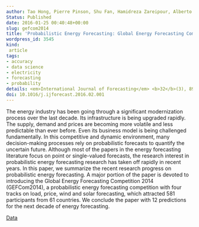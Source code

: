 ```yaml
---
author: Tao Hong, Pierre Pinson, Shu Fan, Hamidreza Zareipour, Alberto Troccoli, Rob J Hyndman
Status: Published
date: 2016-01-25 00:40:48+00:00
slug: gefcom2014
title: 'Probabilistic Energy Forecasting: Global Energy Forecasting Competition 2014 and Beyond'
wordpress_id: 3545
kind:
 article
tags:
- accuracy
- data science
- electricity
- forecasting
- probability
details: <em>International Journal of Forecasting</em> <b>32</b>(3), 896–913
doi: 10.1016/j.ijforecast.2016.02.001
---
```


The energy industry has been going through a significant modernization process over the last decade. Its infrastructure is being upgraded rapidly. The supply, demand and prices are becoming more volatile and less predictable than ever before. Even its business model is being challenged fundamentally. In this competitive and dynamic environment, many decision-making processes rely on probabilistic forecasts to quantify the uncertain future. Although most of the papers in the energy forecasting literature focus on point or single-valued forecasts, the research interest in probabilistic energy forecasting research has taken off rapidly in recent years. In this paper, we summarize the recent research progress on probabilistic energy forecasting. A major portion of the paper is devoted to introducing the Global Energy Forecasting Competition 2014 (GEFCom2014), a probabilistic energy forecasting competition with four tracks on load, price, wind and solar forecasting, which attracted 581 participants from 61 countries. We conclude the paper with 12 predictions for the next decade of energy forecasting.

[Data](https://www.dropbox.com/s/mqftg79cmx85ymb/mmc1.zip?dl=0)
